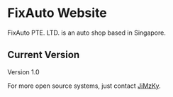 # FixAuto Website

FixAuto PTE. LTD. is an auto shop based in Singapore.

## Current Version

Version 1.0

For more open source systems, just contact [JiMzKy](http://fb.com/jimmy0923).
